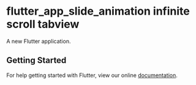 # flutter_app_slide_animation infinite scroll tabview

A new Flutter application.

## Getting Started

For help getting started with Flutter, view our online
[documentation](https://flutter.io/).
